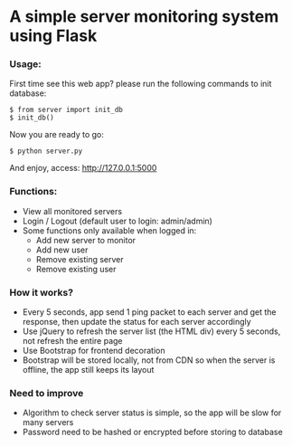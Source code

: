 # A simple server monitoring system using Flask

### Usage: 
First time see this web app? please run the following commands to init database: <br/>
```
$ from server import init_db
$ init_db()
```
Now you are ready to go: <br/>
```
$ python server.py
```
And enjoy, access: http://127.0.0.1:5000

### Functions:
- View all monitored servers
- Login / Logout (default user to login: admin/admin)
- Some functions only available when logged in:
   + Add new server to monitor
   + Add new user
   + Remove existing server
   + Remove existing user

### How it works?
- Every 5 seconds, app send 1 ping packet to each server and get the response, then update the status for each server accordingly
- Use jQuery to refresh the server list (the HTML div) every 5 seconds, not refresh the entire page
- Use Bootstrap for frontend decoration
- Bootstrap will be stored locally, not from CDN so when the server is offline, the app still keeps its layout

### Need to improve
- Algorithm to check server status is simple, so the app will be slow for many servers
- Password need to be hashed or encrypted before storing to database